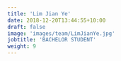 ```yaml
---
title: 'Lim Jian Ye'
date: 2018-12-20T13:44:55+10:00
draft: false
image: 'images/team/LimJianYe.jpg'
jobtitle: 'BACHELOR STUDENT'
weight: 9
---
```


